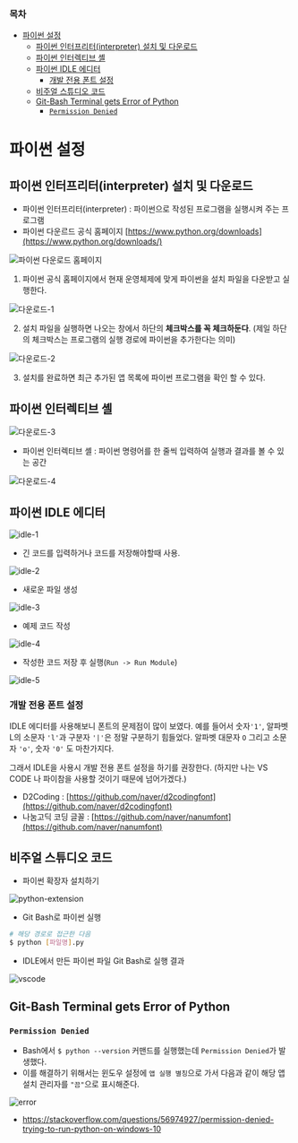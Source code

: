 ### 목차

- [파이썬 설정](#파이썬-설정)
  - [파이썬 인터프리터(interpreter) 설치 및 다운로드](#파이썬-인터프리터interpreter-설치-및-다운로드)
  - [파이썬 인터렉티브 셸](#파이썬-인터렉티브-셸)
  - [파이썬 IDLE 에디터](#파이썬-idle-에디터)
    - [개발 전용 폰트 설정](#개발-전용-폰트-설정)
  - [비주얼 스튜디오 코드](#비주얼-스튜디오-코드)
  - [Git-Bash Terminal gets Error of Python](#git-bash-terminal-gets-error-of-python)
    - [`Permission Denied`](#permission-denied)

# 파이썬 설정

## 파이썬 인터프리터(interpreter) 설치 및 다운로드

- 파이썬 인터프리터(interpreter) : 파이썬으로 작성된 프로그램을 실행시켜 주는 프로그램
- 파이썬 다운르드 공식 홈페이지 [https://www.python.org/downloads](https://www.python.org/downloads/)

![파이썬 다운로드 홈페이지](../images/python-download.png)

1. 파이썬 공식 홈페이지에서 현재 운영체제에 맞게 파이썬을 설치 파일을 다운받고 실행한다.

![다운로드-1](../images/download-1.png)

2. 설치 파일을 실행하면 나오는 창에서 하단의 **체크박스를 꼭 체크하둔다**. (제일 하단의 체크박스는 프로그램의 실행 경로에 파이썬을 추가한다는 의미)

![다운로드-2](../images/download-2.png)

3. 설치를 완료하면 최근 추가된 앱 목록에 파이썬 프로그램을 확인 할 수 있다.


## 파이썬 인터렉티브 셸

![다운로드-3](../images/download-3.png)

- 파이썬 인터렉티브 셸 : 파이썬 명령어를 한 줄씩 입력하여 실행과 결과를 볼 수 있는 공간

![다운로드-4](../images/download-4.png)

## 파이썬 IDLE 에디터

![idle-1](../images/idle-1.png)

- 긴 코드를 입력하거나 코드를 저장해야할때 사용.

![idle-2](../images/idle-2.png)

- 새로운 파일 생성

![idle-3](../images/idle-3.png)

- 예제 코드 작성

![idle-4](../images/idle-4.png)

- 작성한 코드 저장 후 실행(`Run -> Run Module`)

![idle-5](../images/idle-5.png)

### 개발 전용 폰트 설정

IDLE 에디터를 사용해보니 폰트의 문제점이 많이 보였다. 예를 들어서 숫자`'1'`, 알파벳 L의 소문자 `'l'`과 구분자 `'|'`은 정말 구분하기 힘들었다. 알파벳 대문자 `O` 그리고 소문자 `'o'`, 숫자 `'0'` 도 마찬가지다.

그래서 IDLE을 사용시 개발 전용 폰트 설정을 하기를 권장한다. (하지만 나는 VS CODE 나 파이참을 사용할 것이기 때문에 넘어가겠다.)

- D2Coding : [https://github.com/naver/d2codingfont](https://github.com/naver/d2codingfont)
- 나눔고딕 코딩 글꼴 : [https://github.com/naver/nanumfont](https://github.com/naver/nanumfont)

## 비주얼 스튜디오 코드

- 파이썬 확장자 설치하기

![python-extension](../images/vscode-1.png)

- Git Bash로 파이썬 실행

```bash
# 해당 경로로 접근한 다음
$ python [파일명].py
```

- IDLE에서 만든 파이썬 파일 Git Bash로 실행 결과

![vscode](../images/vscode-2.png)

## Git-Bash Terminal gets Error of Python

### `Permission Denied`

- Bash에서 `$ python --version` 커맨드를 실행했는데 `Permission Denied`가 발생했다.
- 이를 해결하기 위해서는 윈도우 설정에 `앱 실행 별칭`으로 가서 다음과 같이 해당 앱 설치 관리자를 `"끔"`으로 표시해준다.

![error](../images/error-1.png)

- https://stackoverflow.com/questions/56974927/permission-denied-trying-to-run-python-on-windows-10